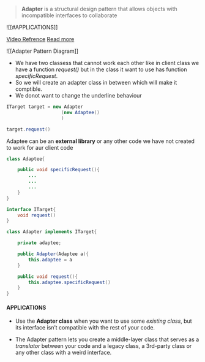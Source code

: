 
> **Adapter** is a structural design pattern that allows objects with incompatible interfaces to collaborate
 
![[#APPLICATIONS]]

[Video Refrence](https://www.youtube.com/watch?v=2PKQtcJjYvc&list=PLrhzvIcii6GNjpARdnO4ueTUAVR9eMBpc&index=8)
[Read more](https://refactoring.guru/design-patterns/adapter)

![[Adapter Pattern Diagram]]

- We have two classess that cannot work each other like in client class we have a function _request()_ but in the class it want to use has function _specificRequest_.
- So we will create an adapter class in between which will make it comptible.
- We donot want to change the underline behaviour
```java
ITarget target = new Adapter
					(new Adaptee()
					)

target.request()
```

Adaptee can be an **external library** or any other code we have not created to work for aur client code
```java
class Adaptee{

	public void specificRequest(){
		...
		...
		...
	} 
}
```

```java
interface ITarget{
	void request()
}

class Adapter implements ITarget{

	private adaptee;

	public Adapter(Adaptee a){
		this.adaptee = a
	}

	public void request(){
		this.adaptee.specificRequest()
	} 
}
```

#### APPLICATIONS
- Use the **Adapter class** when you want to use some *existing class*, but its interface isn’t compatible with the rest of your code.

- The Adapter pattern lets you create a middle-layer class that serves as a _translator_ between your code and a legacy class, a 3rd-party class or any other class with a weird interface.